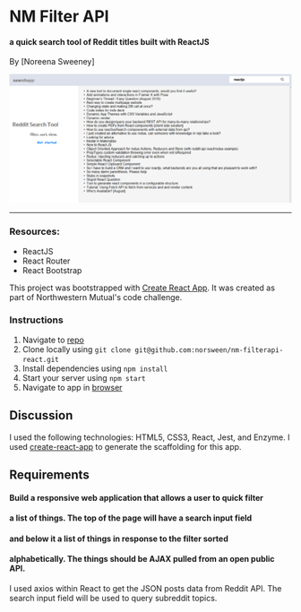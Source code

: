 
# NM Filter API
#### a quick search tool of Reddit titles built with ReactJS
By [Noreena Sweeney]

 ![screenshot](https://github.com/norsween/nm-filterapi-react/blob/master/public/nm_filterapi_react.png)

 ***
### Resources:
* ReactJS
* React Router
* React Bootstrap

 This project was bootstrapped with [Create React App](https://github.com/facebookincubator/create-react-app). It was created as part of Northwestern Mutual's code challenge.

### Instructions

1. Navigate to [repo](https://github.com/norsween/nm-filterapi-react)
2. Clone locally using
   `git clone git@github.com:norsween/nm-filterapi-react.git`
3. Install dependencies using `npm install`
4. Start your server using `npm start`
5. Navigate to app in [browser](http://localhost:3000)

## Discussion

I used the following technologies: HTML5, CSS3, React, Jest, and Enzyme.
I used [create-react-app](https://goo.gl/26jfy4)
to generate the scaffolding for this app.

## Requirements

#### Build a responsive web application that allows a user to quick filter 
#### a list of things. The top of the page will have a search input field 
#### and below it a list of things in response to the filter sorted
#### alphabetically. The things should be AJAX pulled from an open public API. 

I used axios within React to get the JSON posts data from Reddit API. The search
input field will be used to query subreddit topics. 
